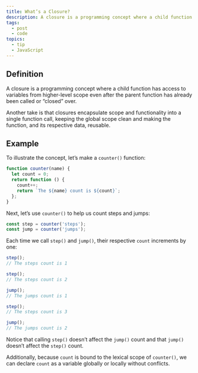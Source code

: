 ```yaml
---
title: What’s a Closure?
description: A closure is a programming concept where a child function has access to variables from higher-level scope even after the parent function has already been called or “closed” over.
tags:
  - post
  - code
topics:
  - tip
  - JavaScript
---
```


## Definition

A closure is a programming concept where a child function has access to variables from higher-level scope even after the parent function has already been called or “closed” over.

Another take is that closures encapsulate scope and functionality into a single function call, keeping the global scope clean and making the function, and its respective data, reusable.

## Example

To illustrate the concept, let’s make a `counter()` function:

```jsx
function counter(name) {
  let count = 0;
  return function () {
    count++;
    return `The ${name} count is ${count}`;
  };
}
```

Next, let’s use `counter()` to help us count steps and jumps:

```jsx
const step = counter('steps');
const jump = counter('jumps');
```

Each time we call `step()` and `jump()`, their respective `count` increments by one:

```jsx
step();
// The steps count is 1

step();
// The steps count is 2

jump();
// The jumps count is 1

step();
// The steps count is 3

jump();
// The jumps count is 2
```

Notice that calling `step()` doesn’t affect the `jump()` count and that `jump()` doesn’t affect the `step()` count.

Additionally, because `count` is bound to the lexical scope of `counter()`, we can declare `count` as a variable globally or locally without conflicts.
